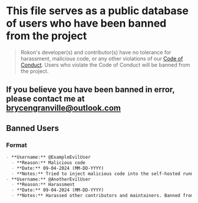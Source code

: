 # This file serves as a public database of users who have been banned from the project

> Rokon's developer(s) and contributor(s) have no tolerance for harassment, malicious code, or any other violations of our [Code of Conduct](CODE_OF_CONDUCT.md). Users who violate the Code of Conduct will be banned from the project.

## If you believe you have been banned in error, please contact me at <brycengranville@outlook.com>

## Banned Users

### Format

````markdown
- **Username:** @ExampleEvilUser
  - **Reason:** Malicious code
  - **Date:** 09-04-2024 (MM-DD-YYYY)
  - **Notes:** Tried to inject malicious code into the self-hosted runner. Excommunicated from the project and banned from all my repositories and reported to GitHub.
- **Username:** @AnotherEvilUser
  - **Reason:** Harassment
  - **Date:** 09-04-2024 (MM-DD-YYYY)
  - **Notes:** Harassed other contributors and maintainers. Banned from the project and reported to GitHub.
````
